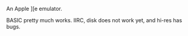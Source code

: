 An Apple ][e emulator.

BASIC pretty much works. IIRC, disk does not work yet, and hi-res has bugs.
